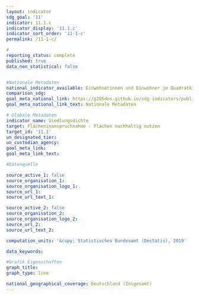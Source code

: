 ```yaml
---
layout: indicator                       
sdg_goal: '11'                       
indicator: 11.1.c                       
indicator_display: '11.1.c'                       
indicator_sort_order: '11-1-c'                       
permalink: /11-1-c/                       

#                       
reporting_status: complete                       
published: true                       
data_non_statistical: false                       


#Nationale Metadaten                       
national_indicator_available: Einwohnerinnen und Einwohner je Quadratkilometer Siedlungs- und Verkehrsfläche                       
comparison_sdg:                       
goal_meta_national_link: https://g205dns.github.io/sdg-indicators/public/MetaDe/11.1.c.pdf
goal_meta_national_link_text: Nationale Metadaten                       

# Globale Metadaten                       
indicator_name: Siedlungsdichte                       
target: Flächeninanspruchnahme - Flächen nachhaltig nutzen                       
target_id: '11.1'                       
un_designated_tier:                        
un_custodian_agency:                        
goal_meta_link:                        
goal_meta_link_text:                        

#Datenquelle                       

source_active_1: false                       
source_organisation_1:                        
source_organisation_logo_1:                        
source_url_1:                        
source_url_text_1:                        

source_active_2: false                       
source_organisation_2:                        
source_organisation_logo_2:                        
source_url_2:                        
source_url_text_2:                        

computation_units: '&copy; Statistisches Bundesamt (Destatis), 2019'                       

data_keywords:                        

#Grafik Eigenschaften                       
graph_title:                        
graph_type: line                       

national_geographical_coverage: Deutschland (Insgesamt)
---
```

